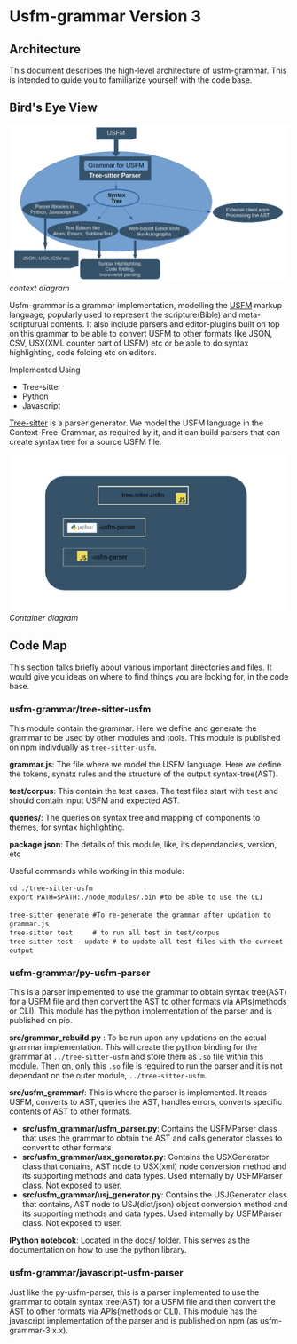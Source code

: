 # Usfm-grammar Version 3
## Architecture

This document describes the high-level architecture of usfm-grammar. This is intended to guide you to familiarize yourself with the code base.

## Bird's Eye View

![usfm-grammar-ecosystem](./images/usfm-grammar-context.png)
*context diagram*

Usfm-grammar is a grammar implementation, modelling the [USFM](https://github.com/ubsicap/usfm) markup language, popularly used to represent the scripture(Bible) and meta-scripturual contents. It also include parsers and editor-plugins built on top on this grammar to be able to convert USFM to other formats like JSON, CSV, USX(XML counter part of USFM) etc or be able to do syntax highlighting, code folding etc on editors.

Implemented Using
* Tree-sitter
* Python
* Javascript

[Tree-sitter](https://tree-sitter.github.io/tree-sitter/) is a parser generator. We model the USFM language in the Context-Free-Grammar, as required by it, and it can build parsers that can create syntax tree for a source USFM file. 

![usfm-grammar-arch](./images/usfm-grammar-components.png)
*Container diagram*

## Code Map

This section talks briefly about various important directories and files. It would give you ideas on where to find things you are looking for, in the code base.

### usfm-grammar/tree-sitter-usfm

This module contain the grammar. Here we define and generate the grammar to be used by other modules and tools.
This module is published on npm indivdually as `tree-sitter-usfm`.

**grammar.js**: The file where we model the USFM language. Here we define the tokens, synatx rules and the structure of the output syntax-tree(AST).

**test/corpus**: This contain the test cases. The test files start with `test` and should contain input USFM and expected AST. 

**queries/**: The queries on syntax tree and mapping of components to themes, for syntax highlighting.

**package.json**: The details of this module, like, its dependancies, version, etc

Useful commands while working in this module:
```
cd ./tree-sitter-usfm
export PATH=$PATH:./node_modules/.bin #to be able to use the CLI

tree-sitter generate #To re-generate the grammar after updation to grammar.js
tree-sitter test     # to run all test in test/corpus
tree-sitter test --update # to update all test files with the current output
```

### usfm-grammar/py-usfm-parser

This is a parser implemented to use the grammar to obtain syntax tree(AST) for a USFM file and then convert the AST to other formats via APIs(methods or CLI). This module has the python implementation of the parser and is published on pip.

**src/grammar_rebuild.py** : To be run upon any updations on the actual grammar implementation. This will create the python binding for the grammar at `../tree-sitter-usfm` and store them as `.so` file within this module. Then on, only this `.so` file is required to run the parser and it is not dependant on the outer module, `../tree-sitter-usfm`.

**src/usfm_grammar/**: This is where the parser is implemented. It reads USFM, converts to AST, queries the AST, handles errors, converts specific contents of AST to other formats.
* **src/usfm_grammar/usfm_parser.py**:
	Contains the USFMParser class that uses the grammar to obtain the AST and calls generator classes to convert to other formats
* **src/usfm_grammar/usx_generator.py**:
	Contains the USXGenerator class that contains, AST node to USX(xml) node conversion method and its supporting methods and data types. Used internally by USFMParser class. Not exposed to user.
* **src/usfm_grammar/usj_generator.py**:
	Contains the USJGenerator class that contains, AST node to USJ(dict/json) object conversion method and its supporting methods and data types. Used internally by USFMParser class. Not exposed to user.

**IPython notebook**: Located in the docs/ folder. This serves as the documentation on how to use the python library.



### usfm-grammar/javascript-usfm-parser

Just like the py-usfm-parser, this is a parser implemented to use the grammar to obtain syntax tree(AST) for a USFM file and then convert the AST to other formats via APIs(methods or CLI). This module has the javascript implementation of the parser and is published on npm (as usfm-grammar-3.x.x).

